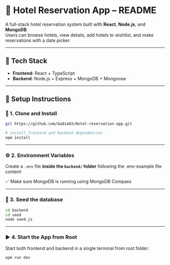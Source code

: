 # 📘 Hotel Reservation App – README

A full-stack hotel reservation system built with **React**, **Node.js**, and **MongoDB**.  
Users can browse hotels, view details, add hotels to wishlist, and make reservations with a date picker.

---

## 🧰 Tech Stack

- **Frontend**: React + TypeScript
- **Backend**: Node.js + Express + MongoDB + Mongoose

---

## 🚀 Setup Instructions

### 🔧 1. Clone and Install

```bash
git https://github.com/Gadza03/Hotel-reservation-app.git

# install frontend and backend dependencies
npm install
```

---

### ⚙️ 2. Environment Variables

Create a `.env` file **inside the `backend/` folder** following the .env-example file content

✅ Make sure MongoDB is running using MongoDB Compass

---

### 🌱 3. Seed the database

```bash
cd backend
cd seed
node seed.js
```

---

### ▶️ 4. Start the App from Root

Start both frontend and backend in a single terminal from root folder:

```bash
npm run dev
```
